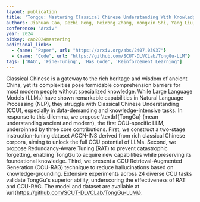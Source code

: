 ```yaml
---
layout: publication
title: 'Tonggu: Mastering Classical Chinese Understanding With Knowledge-grounded Large Language Models'
authors: Jiahuan Cao, Dezhi Peng, Peirong Zhang, Yongxin Shi, Yang Liu, Kai Ding, Lianwen Jin
conference: "Arxiv"
year: 2024
bibkey: cao2024mastering
additional_links:
  - {name: "Paper", url: "https://arxiv.org/abs/2407.03937"}
  - {name: "Code", url: "https://github.com/SCUT-DLVCLab/TongGu-LLM"}
tags: ['RAG', 'Fine-Tuning', 'Has Code', 'Reinforcement Learning']
---
```

Classical Chinese is a gateway to the rich heritage and wisdom of ancient
China, yet its complexities pose formidable comprehension barriers for most
modern people without specialized knowledge. While Large Language Models (LLMs)
have shown remarkable capabilities in Natural Language Processing (NLP), they
struggle with Classical Chinese Understanding (CCU), especially in
data-demanding and knowledge-intensive tasks. In response to this dilemma, we
propose \textbf\{TongGu\} (mean understanding ancient and modern), the first
CCU-specific LLM, underpinned by three core contributions. First, we construct
a two-stage instruction-tuning dataset ACCN-INS derived from rich classical
Chinese corpora, aiming to unlock the full CCU potential of LLMs. Second, we
propose Redundancy-Aware Tuning (RAT) to prevent catastrophic forgetting,
enabling TongGu to acquire new capabilities while preserving its foundational
knowledge. Third, we present a CCU Retrieval-Augmented Generation (CCU-RAG)
technique to reduce hallucinations based on knowledge-grounding. Extensive
experiments across 24 diverse CCU tasks validate TongGu's superior ability,
underscoring the effectiveness of RAT and CCU-RAG. The model and dataset are
available at \url\{https://github.com/SCUT-DLVCLab/TongGu-LLM\}.
